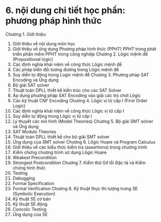 # 6. nội dung chi tiết học phần: phương pháp hình thức
Chương 1. Giới thiệu
1. Giới thiệu về nội dung môn học
2. Giới thiệu về ứng dụng Phương pháp hình thức (PPHT) PPHT trong phát triển phần mềm PPHT trong công nghiệp
Chương 2. Lôgic mệnh đề (Propositional logic)
1. Các định nghĩa khái niệm về công thức Lôgic mệnh đề
2. Các phép biến đổi tương đương trong Lôgic mệnh đề
3. Suy diễn tự động trong Logic mệnh đề
Chương 3. Phương pháp SAT Encoding và Ứng dụng
1. Bộ giải SAT solver
2. Thuật toán DPLL thiết kế kiến trúc cho các SAT Solver
3. Áp dụng phương pháp SAT Encoding vào giải các trò chơi Lôgic
4. Các kỹ thuật CNF Encoding
Chương 4. Lôgic vị từ cấp I (First Order Logic)
1. Các định nghĩa khái niệm về công thức Lôgic vị từ cấp I
2. Suy diễn tự động trong Lôgic vị từ cấp I
3. Lý thuyết các mô hình (Model Theories)
Chương 5. Bộ giải SMT solver và Ứng dụng
1. SAT Modulo Theories
2. Thuật toán DPLL thiết kế cho bộ giải SMT solver
3. Ứng dụng của SMT solver
Chương 6. Lôgic Hoare và Program Calculus
1. Giới thiệu về các biểu thức kiểm tra (assertions) trong chương trình
2. Kiểm chứng chương trình sử dụng Lôgic Hoare
3. Weakest Precondition
4. Strongest Postcondition
Chương 7. Kiểm thử Gỡ lỗi Đặc tả và Kiểm chứng hình thức
1. Testing
2. Debugging
3. Formal Specification
4. Formal Verification
Chương 8. Kỹ thuật thực thi tượng trưng SE (Symbolic Execution)
1. Kỹ thuật SE cơ bản
2. Kỹ thuật SE động
3. Concolic Testing
4. Ứng dụng của SE
